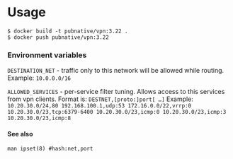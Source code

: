 # Usage

```shell
$ docker build -t pubnative/vpn:3.22 .
$ docker push pubnative/vpn:3.22
```

### Environment variables

`DESTINATION_NET` - traffic only to this network will be allowed while routing.
Example: `10.0.0.0/16`

`ALLOWED_SERVICES` - per-service filter tuning. Allows access to this services from vpn clients.
Format is: `DESTNET,[proto:]port[ …]`
Example: `10.20.30.0/24,80 192.168.100.1,udp:53 172.16.0.0/22,vrrp:0 10.20.30.0/23,tcp:6379-6400 10.20.30.0/23,icmp:0 10.20.30.0/23,icmp:3 10.20.30.0/23,icmp:8`

#### See also
`man ipset(8) #hash:net,port`
